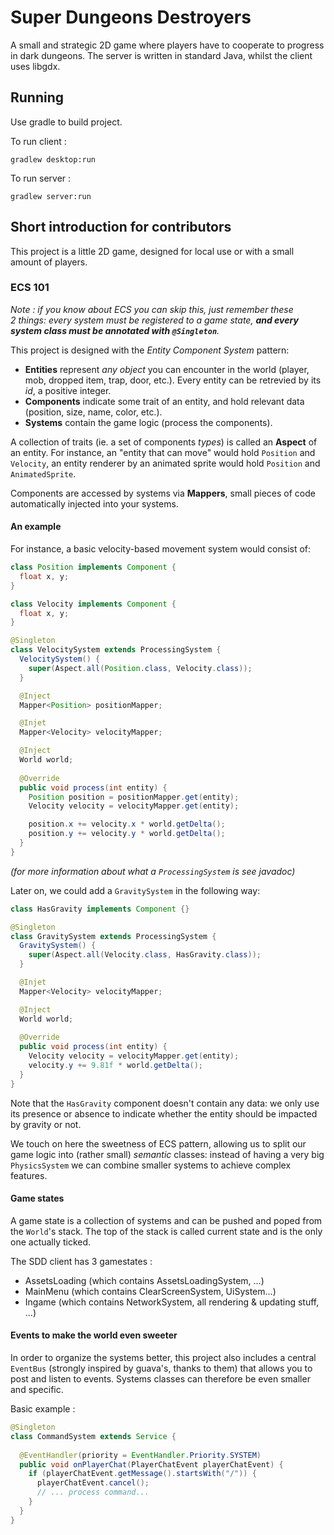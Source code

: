 # Super Dungeons Destroyers

A small and strategic 2D game where players have to cooperate to progress in dark dungeons.
The server is written in standard Java, whilst the client uses libgdx.

## Running

Use gradle to build project.

To run client :
```
gradlew desktop:run
```

To run server :
```
gradlew server:run
```

## Short introduction for contributors

This project is a little 2D game, designed for local use or with a small amount of players.

### ECS 101

*Note : if you know about ECS you can skip this, just remember these 2 things: every system must be registered to a game state, __and every system class must be annotated with `@Singleton`__.*

This project is designed with the *Entity Component System* pattern:
- **Entities** represent *any object* you can encounter in the world (player, mob, dropped item, trap, door, etc.). Every entity can be retrevied by its *id*, a positive integer.
- **Components** indicate some trait of an entity, and hold relevant data (position, size, name, color, etc.). 
- **Systems** contain the game logic (process the components).

A collection of traits (ie. a set of components *types*) is called an **Aspect** of an entity. For instance, an "entity that can move" would hold `Position` and `Velocity`, an entity renderer by an animated sprite would hold `Position` and `AnimatedSprite`.

Components are accessed by systems via **Mappers**, small pieces of code automatically injected into your systems.


#### An example
For instance, a basic velocity-based movement system would consist of:

```java
class Position implements Component {
  float x, y;
}

class Velocity implements Component {
  float x, y;
}

@Singleton
class VelocitySystem extends ProcessingSystem {
  VelocitySystem() {
    super(Aspect.all(Position.class, Velocity.class));
  }

  @Inject
  Mapper<Position> positionMapper;

  @Injet
  Mapper<Velocity> velocityMapper;

  @Inject
  World world;
  
  @Override
  public void process(int entity) {
    Position position = positionMapper.get(entity);
    Velocity velocity = velocityMapper.get(entity);

    position.x += velocity.x * world.getDelta();
    position.y += velocity.y * world.getDelta();
  }
}
```
*(for more information about what a `ProcessingSystem` is see javadoc)*

Later on, we could add a `GravitySystem` in the following way:
```java
class HasGravity implements Component {}

@Singleton
class GravitySystem extends ProcessingSystem {
  GravitySystem() {
    super(Aspect.all(Velocity.class, HasGravity.class));
  }

  @Injet
  Mapper<Velocity> velocityMapper;

  @Inject
  World world;
  
  @Override
  public void process(int entity) {
    Velocity velocity = velocityMapper.get(entity);
    velocity.y += 9.81f * world.getDelta();
  }
}
```
Note that the `HasGravity` component doesn't contain any data: we only use its presence or absence to indicate whether the entity should be impacted by gravity or not.

We touch on here the sweetness of ECS pattern, allowing us to split our game logic into (rather small) *semantic* classes: instead of having a very big `PhysicsSystem` we can combine smaller systems to achieve complex features.

#### Game states
A game state is a collection of systems and can be pushed and poped from the `World`'s stack. The top of the stack is called current state and is the only one actually ticked.

The SDD client has 3 gamestates :
- AssetsLoading (which contains AssetsLoadingSystem, ...)
- MainMenu (which contains ClearScreenSystem, UiSystem...) 
- Ingame (which contains NetworkSystem, all rendering & updating stuff, ...)

#### Events to make the world even sweeter

In order to organize the systems better, this project also includes a central `EventBus` (strongly inspired by guava's, thanks to them) that allows you to post and listen to events.
Systems classes can therefore be even smaller and specific.

Basic example :
```java
@Singleton
class CommandSystem extends Service {
  
  @EventHandler(priority = EventHandler.Priority.SYSTEM)
  public void onPlayerChat(PlayerChatEvent playerChatEvent) {
    if (playerChatEvent.getMessage().startsWith("/")) {
      playerChatEvent.cancel();
      // ... process command...
    }
  }
}
```

